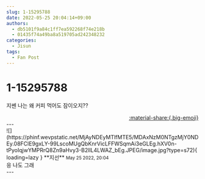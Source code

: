 ```yaml
---
slug: 1-15295788
date: 2022-05-25 20:04:14+09:00
authors:
  - db5101f9a84c1ff7ea592268f74e218b
  - 01435f74a49ba8a519705ad242348232
categories:
  - Jisun
tags:
  - Fan Post
---
```


# 1-15295788

<div class="post-container" markdown="1">
<div class="content-container md-sidebar__scrollwrap" markdown="1">

지쎈 나는 왜 커피 먹어도 잠이오지??

</div>
</div>

<div style="text-align: right;" markdown="1">
<a href="https://weverse.io/fromis9/fanpost/1-15295788" style="text-align: right;">:material-share:{.big-emoji}</a>
</div>
---

<div class="comments-container md-sidebar__scrollwrap" markdown="1">
<div class="comment" markdown="1">
<div class='id-container' markdown="1">
![](https://phinf.wevpstatic.net/MjAyNDEyMTlfMTE5/MDAxNzM0NTgzMjY0NDEy.08FClE9gxLY-99LscoMUgQbKnrVicLFFWSqmAi3eGLEg.hXV0n-tPyoIqjwYMPRrQ8Zn9aHvy3-B2llL4LWAZ_bEg.JPEG/image.jpg?type=s72){ loading=lazy }
**<span class="artist">지선</span>** <small>May 25 2022, 20:04</small><br>
</div>
<div class='comment-body' markdown="1">
응 나도 그래
</div>
</div>
</div>
---
